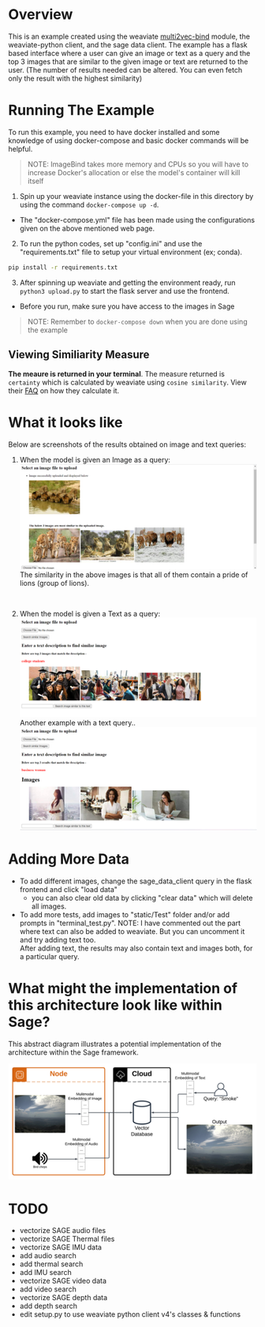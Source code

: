 # Overview
This is an example created using the weaviate [multi2vec-bind](https://weaviate.io/developers/weaviate/modules/retriever-vectorizer-modules/multi2vec-bind) module, the weaviate-python client, and the sage data client. The example has a flask based interface where a user can give an image or text as a query and the top 3 images that are similar to the given image or text are returned to the user. (The number of results needed can be altered. You can even fetch only the result with the highest similarity)

# Running The Example
To run this example, you need to have docker installed and some knowledge of using docker-compose and basic docker commands will be helpful.<br>
>NOTE: ImageBind takes more memory and CPUs so you will have to increase Docker's allocation or else the model's container will kill itself
1. Spin up your weaviate instance using the docker-file in this directory by using the command `docker-compose up -d`.
  - The "docker-compose.yml" file has been made using the configurations given on the above mentioned web page.
2. To run the python codes, set up "config.ini" and use the "requirements.txt" file to setup your virtual environment (ex; conda).
  ```sh
  pip install -r requirements.txt
  ```
3. After spinning up weaviate and getting the environment ready, run `python3 upload.py` to start the flask server and use the frontend.
  - Before you run, make sure you have access to the images in Sage
>NOTE: Remember to `docker-compose down` when you are done using the example 

## Viewing Similiarity Measure

**The meaure is returned in your terminal**. The measure returned is `certainty` which is calculated by weaviate using `cosine similarity`. View their [FAQ](https://weaviate.io/developers/weaviate/more-resources/faq#q-how-do-i-get-the-cosine-similarity-from-weaviates-certainty) on how they calculate it.

# What it looks like
Below are screenshots of the results obtained on image and text queries:

1. When the model is given an Image as a query:
![image](demo_images/pride.png)
The similarity in the above images is that all of them contain a pride of lions (group of lions).
<br>

2. When the model is given a Text as a query:
![image](demo_images/college_students.png)
Another example with a text query..
![image](demo_images/businesswoman.png)

# Adding More Data
- To add different images, change the sage_data_client query in the flask frontend and click "load data"
  - you can also clear old data by clicking "clear data" which will delete all images.
- To add more tests, add images to "static/Test" folder and/or add prompts in "terminal_test.py".
NOTE: I have commented out the part where text can also be added to weaviate. But you can uncomment it and try adding text too. <br>
After adding text, the results may also contain text and images both, for a particular query.<br>

# What might the implementation of this architecture look like within Sage?

This abstract diagram illustrates a potential implementation of the architecture within the Sage framework.

![image](demo_images/prompt_query_Sage.png)

# TODO
- vectorize SAGE audio files
- vectorize SAGE Thermal files
- vectorize SAGE IMU data
- add audio search
- add thermal search
- add IMU search
- vectorize SAGE video data
- add video search
- vectorize SAGE depth data
- add depth search
- edit setup.py to use weaviate python client v4's classes & functions